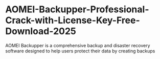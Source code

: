 # AOMEI-Backupper-Professional-Crack-with-License-Key-Free-Download-2025
AOMEI Backupper is a comprehensive backup and disaster recovery software designed to help users protect their data by creating backups
